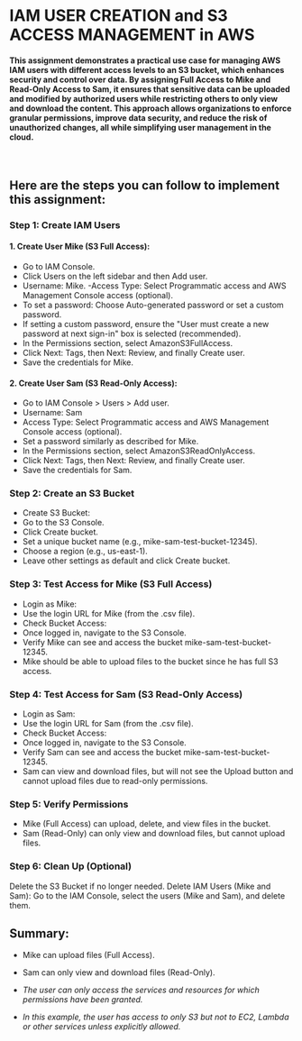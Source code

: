 # IAM USER CREATION  and S3 ACCESS MANAGEMENT in AWS




#### This assignment demonstrates a practical use case for managing AWS IAM users with different access levels to an S3 bucket, which enhances security and control over data. By assigning Full Access to Mike and Read-Only Access to Sam, it ensures that sensitive data can be uploaded and modified by authorized users while restricting others to only view and download the content. This approach allows organizations to enforce granular permissions, improve data security, and reduce the risk of unauthorized changes, all while simplifying user management in the cloud.

<br>


## Here are the steps  you can follow  to implement this  assignment:

### Step 1: Create IAM Users

#### 1. Create User Mike (S3 Full Access):
- Go to IAM Console.
- Click Users on the left sidebar and then Add user.
- Username: Mike.
-Access Type: Select Programmatic access and AWS Management Console access (optional).
- To set a password: Choose Auto-generated password or set a custom password.
- If setting a custom password, ensure the "User must create a new password at next sign-in" box is selected (recommended).
- In the Permissions section, select AmazonS3FullAccess.
- Click Next: Tags, then Next: Review, and finally Create user.
- Save the credentials for Mike.

#### 2. Create User Sam (S3 Read-Only Access):

- Go to IAM Console > Users > Add user.
- Username: Sam
- Access Type: Select Programmatic access and AWS Management Console access (optional).
- Set a password similarly as described for Mike.
- In the Permissions section, select AmazonS3ReadOnlyAccess.
- Click Next: Tags, then Next: Review, and finally Create user.
- Save the credentials for Sam.

### Step 2: Create an S3 Bucket
- Create S3 Bucket:
- Go to the S3 Console.
- Click Create bucket.
- Set a unique bucket name (e.g., mike-sam-test-bucket-12345).
- Choose a region (e.g., us-east-1).
- Leave other settings as default and click Create bucket.

### Step 3: Test Access for Mike (S3 Full Access)
- Login as Mike:
- Use the login URL for Mike (from the .csv file).
- Check Bucket Access:
- Once logged in, navigate to the S3 Console.
- Verify Mike can see and access the bucket mike-sam-test-bucket-12345.
- Mike should be able to upload files to the bucket since he has full S3 access.

### Step 4: Test Access for Sam (S3 Read-Only Access)
- Login as Sam:
- Use the login URL for Sam (from the .csv file).
- Check Bucket Access:
- Once logged in, navigate to the S3 Console.
- Verify Sam can see and access the bucket mike-sam-test-bucket-12345.
- Sam can view and download files, but will not see the Upload button and cannot upload files due to read-only permissions.

### Step 5: Verify Permissions
- Mike (Full Access) can upload, delete, and view files in the bucket.
- Sam (Read-Only) can only view and download files, but cannot upload files.

### Step 6: Clean Up (Optional)
Delete the S3 Bucket if no longer needed.
Delete IAM Users (Mike and Sam):
Go to the IAM Console, select the users (Mike and Sam), and delete them.

## Summary:
- Mike can upload files (Full Access).
- Sam can only view and download files (Read-Only).

- *The user can only access the services and resources for which permissions have been granted.*
- *In this example, the user has access to only  S3  but not to EC2, Lambda or other services unless explicitly allowed.*












